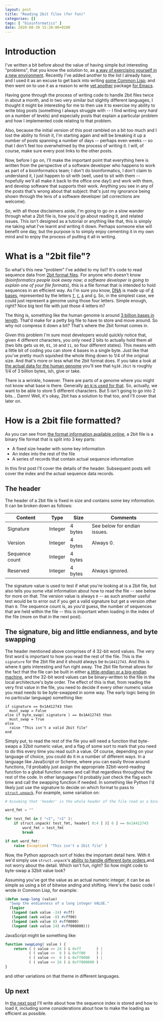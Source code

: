 ```yaml
---
layout: post
title: "Reading 2bit files (for fun)"
categories: []
tags: [ "bioinformatics" ]
date: 2020-08-30 15:20:00+0100
---
```


# Introduction

I've written a bit before about the value of having simple but interesting
"problems", that you know the solution to, as [a way of exercising yourself
in a new environment](/2019/11/10/going-on-a-journey.html). Recently I've
added another to the list I already have, and I used it as an excuse to get
back into writing [some Common
Lisp](https://github.com/davep/org-davep-2bit); and then went on to use it
as a reason to write [yet another]((https://elisp.dev/)) package [for
Emacs](https://github.com/davep/2bit.el).

Having gone through the process of writing code to handle 2bit files twice
in about a month, and in two very similar but slightly different languages,
I thought it might be interesting for me to then use it to exercise my
ability to write blog posts (something I always struggle with -- I find
writing *very hard* on a number of levels) and especially posts that explain
a particular problem and how I implemented code relating to that problem.

Also, because the initial version of this post rambled on a bit too much and
I lost the ability to finish it, I'm starting again and will be breaking it
up a number of posts spanning a number of days -- perhaps even weeks -- so
that I don't feel too overwhelmed by the process of writing it. I will, of
course, make sure every post links to the other posts.

Now, before I go on, I'll make the important point that everything here is
written from the perspective of a software developer who happens to work as
part of a bioinformatics team; I don't do bioinformatics, I don't claim to
understand it, I just happen to sit with (well, used to sit with them --
hopefully we'll all make it back to the office one day!) and work with them,
and develop software that supports their work. Anything you see in any of
the posts that's wrong about that subject: that's just my ignorance being
shown through the lens of a software developer (all corrections are
welcome).

So, with all those disclaimers aside, I'm going to go on a slow wander
through what a 2bit file is, how you'd go about reading it, and related
issues. This isn't designed as a tutorial or anything like that, this is
simply me taking what I've learnt and writing it down. Perhaps someone else
will benefit one day, but the purpose is to simply enjoy cementing it in my
own mind and to enjoy the process of putting it all in writing.

# What is a "2bit file"?

So what's this new "problem" I've added to my list? It's code to read
sequence data from [2bit format
files](https://genome.ucsc.edu/FAQ/FAQformat.html#format7). For anyone who
doesn't know (*bioinformatics people look away now; a software developer is
going to explain one of your file formats*), this is a file format that is
intended to hold sequences in an efficient way. As I'm sure you know,
[DNA](https://en.wikipedia.org/wiki/DNA) is made up of [4
bases](https://en.wikipedia.org/wiki/Nucleobase), represented by the letters
[`T`](https://en.wikipedia.org/wiki/Thymine),
[`C`](https://en.wikipedia.org/wiki/Cytosine),
[`A`](https://en.wikipedia.org/wiki/Adenine) and
[`G`](https://en.wikipedia.org/wiki/Guanine). So, in the simplest case, we
could just represent a genome using those four letters. Simple enough,
right? Nice big text file with just those 4 letters in?

The thing is, something like the human genome is around [3 billion bases in
length](https://en.wikipedia.org/wiki/Human_genome#Molecular_organization_and_gene_content).
That'd make for a petty big file to have to store and move around. So why
not compress it down a bit? That's where the 2bit format comes in.

Given this problem I'm sure most developers would quickly notice that, given
4 different characters, you only need 2 bits to actually hold them all (two
bits gets us `00`, `01`, `10` and `11`, so four different states). This
means with a little bit of coding you can store 4 bases in a single byte.
Just like that you've pretty much squished the whole thing down to 1/4 of
the original size. And that's more or less what the 2bit format does. If you
take a look at [the actual data for the human
genome](http://hgdownload.cse.ucsc.edu/goldenPath/hg38/bigZips/) you'll see
that `hg38.2bit` is roughly 1/4 of 3 billion bytes, ish, give or take.

There is a wrinkle, however. There are parts of a genome where you might not
know what base is there. Generally [an `N` is used for
that](https://www.bioinformatics.org/sms/iupac.html). So, actually, we want
to be able to store 5 different characters. But 5 isn't going to go into 2
bits... Damn! Well, it's okay, 2bit has a solution to that too, and I'll
cover that later on.

# How is a 2bit file formatted?

As you can see from [the format information available
online](https://genome.ucsc.edu/FAQ/FAQformat.html#format7), a 2bit file is
a binary file format that is split into 3 key parts:

- A fixed size header with some key information
- An index into the rest of the file
- A series of records that contain actual sequence information

In this first post I'll cover the details of the header. Subsequent posts
will cover the index and the actual sequence data records.

## The header

The header of a 2bit file is fixed in size and contains some key
information. It can be broken down as follows:

| Content        | Type    | Size    | Comments                     |
|----------------|---------|---------|------------------------------|
| Signature      | Integer | 4 bytes | See below for endian issues. |
| Version        | Integer | 4 bytes | Always 0.                    |
| Sequence count | Integer | 4 bytes |                              |
| Reserved       | Integer | 4 bytes | Always ignored.              |

The signature value is used to test if what you're looking at is a 2bit
file, but also tells you some vital information about how to read the file
-- see below for more on that. The version value is always `0` -- as such
another useful test would be to error out if you get a valid signature but
get a version other than `0`. The sequence count is, as you'd guess, the
number of sequences that are held within the file -- this is important when
loading in the index of the file (more on that in the next post).

## The signature, big and little endianness, and byte swapping

The header mentioned above comprises of 4 32-bit word values. The very first
word is important to how you read the rest of the file. This is the
`signature` for the 2bit file and it should always be `0x1A412743`. And this
is where it gets interesting and fun right away. The 2bit file format allows
for the fact that the file can be built in either [a little-endian or a
big-endian machine](https://en.wikipedia.org/wiki/Endianness), and the
32-bit word values can be binary-written to the file in the local
architecture's byte order. The effect of this is that, from reading the very
first value in the file, you need to decide if every other numeric value you
read needs to be byte-swapped in some way. The early logic being (in no
particular language) something like:

```
if signature == 0x1A412743 then
  must_swap = False
else if byte_swap( signature ) == 0x1A412743 then
  must_swap = True
else
  raise "This isn't a valid 2bit file"
end
```

Simply put, to read the rest of the file you will need a function that
byte-swaps a 32bit numeric value, and a flag of some sort to mark that you
need to do this every time you read such a value. Of course, depending on
your language of choice, you could do it in a number of different ways. In a
language like JavaScript or Scheme, where you can easily throw around
functions, I'd probably just assign the appropriate 32bit-word-reading
function to a global function name and call that regardless throughout the
rest of the code. In other languages I'd probably just check the flag each
time and call the swapping function if needed. In something like Python I'd
likely just use the signature to decide on which format to pass to
[`struct.unpack`](https://docs.python.org/3.8/library/struct.html#struct.unpack).
For example, some variation on:

```python
# Assuming that 'header' is the whole header of the file read as a binary buffer.

word_fmt = ""

for test_fmt in ( "<I", ">I" ):
    if struct.unpack( test_fmt, header[ 0:4 ] )[ 0 ] == 0x1A412743
        word_fmt = test_fmt
        break

if not word_fmt:
    raise Exception( "This isn't a 2bit file" )
```

Now, the Python approach sort of hides the important detail here. With it
we'd simply use `struct.unpack`'s [ability to handle different byte orders
](https://docs.python.org/3.8/library/struct.html#byte-order-size-and-alignment)
and not worry about the detail. Which isn't fun, right? So how might code to
byte-swap a 32bit value look?

Assuming you've got the value as an actual numeric integer, it can be as
simple as using a bit of bitwise anding and shifting. Here's the basic code
I wrote in Common Lisp, for example:

```lisp
(defun swap-long (value)
  "Swap the endianness of a long integer VALUE."
  (logior
   (logand (ash value -24) #xff)
   (logand (ash value -8) #xff00)
   (logand (ash value 8) #xff0000)
   (logand (ash value 24) #xff000000)))
```

JavaScript might be something like:

```js
function swapLong( value ) {
    return ( ( value >> 24 ) & 0xff       ) |
           ( ( value >>  8 ) & 0xff00     ) |
           ( ( value <<  8 ) & 0xff0000   ) |
           ( ( value << 24 ) & 0xff000000 )
}
```

and other variations on that theme in different languages.

## Up next

In [the next post](/2020/09/05/reading-2bit-files-for-fun-the-index.html)
I'll write about how the sequence index is stored and how to load it,
including some considerations about how to make the loading as efficient as
possible.

[//]: # (2020-08-30-reading-2bit-files-for-fun.md ends here)
